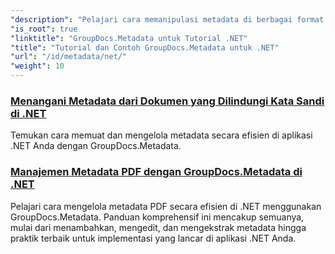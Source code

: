 ```yaml
---
"description": "Pelajari cara memanipulasi metadata di berbagai format file dengan contoh terperinci dan petunjuk langkah demi langkah."
"is_root": true
"linktitle": "GroupDocs.Metadata untuk Tutorial .NET"
"title": "Tutorial dan Contoh GroupDocs.Metadata untuk .NET"
"url": "/id/metadata/net/"
"weight": 10
---
```


### [Menangani Metadata dari Dokumen yang Dilindungi Kata Sandi di .NET](./load-metadata/)
Temukan cara memuat dan mengelola metadata secara efisien di aplikasi .NET Anda dengan GroupDocs.Metadata.
### [Manajemen Metadata PDF dengan GroupDocs.Metadata di .NET](./pdf-metadata-management/)
Pelajari cara mengelola metadata PDF secara efisien di .NET menggunakan GroupDocs.Metadata. Panduan komprehensif ini mencakup semuanya, mulai dari menambahkan, mengedit, dan mengekstrak metadata hingga praktik terbaik untuk implementasi yang lancar di aplikasi .NET Anda.